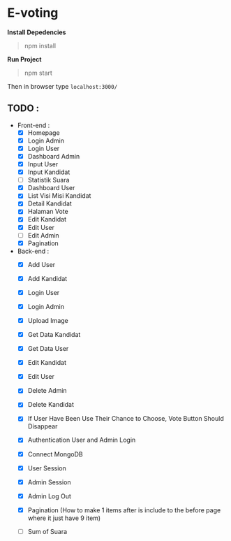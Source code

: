 # E-voting

**Install Depedencies**
> npm install

**Run Project**
>npm start

Then in browser type ```localhost:3000/```

## TODO :
* Front-end :
  - [x] Homepage 
  - [x] Login Admin
  - [x] Login User
  - [x] Dashboard Admin
  - [x] Input User
  - [x] Input Kandidat
  - [ ] Statistik Suara
  - [x] Dashboard User 
  - [x] List Visi Misi Kandidat
  - [x] Detail Kandidat
  - [x] Halaman Vote
  - [x] Edit Kandidat
  - [x] Edit User
  - [ ] Edit Admin
  - [x] Pagination
	
* Back-end :
  - [x] Add User
  - [x] Add Kandidat
  - [x] Login User
  - [x] Login Admin
  - [x] Upload Image
  - [x] Get Data Kandidat
  - [x] Get Data User
  - [x] Edit Kandidat
  - [x] Edit User
  - [x] Delete Admin
  - [x] Delete Kandidat
  - [x] If User Have Been Use Their Chance to Choose, Vote Button Should Disappear
  - [x] Authentication User and Admin Login
  - [x] Connect MongoDB
  - [x] User Session
  - [x] Admin Session
  - [x] Admin Log Out
  - [x] Pagination (How to make 1 items after is include to the before page where it just have 9 item)
  - [ ] Sum of Suara 

